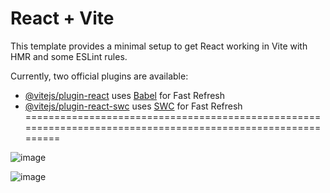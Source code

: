 # React + Vite

This template provides a minimal setup to get React working in Vite with HMR and some ESLint rules.

Currently, two official plugins are available:

- [@vitejs/plugin-react](https://github.com/vitejs/vite-plugin-react/blob/main/packages/plugin-react/README.md) uses [Babel](https://babeljs.io/) for Fast Refresh
- [@vitejs/plugin-react-swc](https://github.com/vitejs/vite-plugin-react-swc) uses [SWC](https://swc.rs/) for Fast Refresh
============================================================================================================

![image](https://github.com/user-attachments/assets/8bdff281-9de0-4ac6-bde7-e2d8354b81ea)


![image](https://github.com/user-attachments/assets/c48b7e51-6129-4fc9-8a6c-d69a1685259e)



